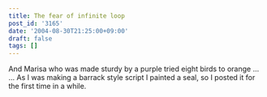 ```yaml
---
title: The fear of infinite loop
post_id: '3165'
date: '2004-08-30T21:25:00+09:00'
draft: false
tags: []
---
```


And Marisa who was made sturdy by a purple tried eight birds to orange ... ... As I was making a barrack style script I painted a seal, so I posted it for the first time in a while.